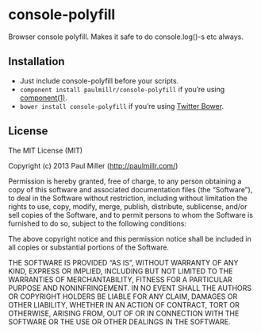# console-polyfill
Browser console polyfill. Makes it safe to do console.log()-s etc always.

## Installation
* Just include console-polyfill before your scripts.
* `component install paulmillr/console-polyfill` if you’re using [component(1)](https://github.com/component/component).
* `bower install console-polyfill` if you’re using [Twitter Bower](http://twitter.github.com/bower/).

## License
The MIT License (MIT)

Copyright (c) 2013 Paul Miller (http://paulmillr.com/)

Permission is hereby granted, free of charge, to any person obtaining a copy
of this software and associated documentation files (the “Software”), to deal
in the Software without restriction, including without limitation the rights
to use, copy, modify, merge, publish, distribute, sublicense, and/or sell
copies of the Software, and to permit persons to whom the Software is
furnished to do so, subject to the following conditions:

The above copyright notice and this permission notice shall be included in
all copies or substantial portions of the Software.

THE SOFTWARE IS PROVIDED “AS IS”, WITHOUT WARRANTY OF ANY KIND, EXPRESS OR
IMPLIED, INCLUDING BUT NOT LIMITED TO THE WARRANTIES OF MERCHANTABILITY,
FITNESS FOR A PARTICULAR PURPOSE AND NONINFRINGEMENT. IN NO EVENT SHALL THE
AUTHORS OR COPYRIGHT HOLDERS BE LIABLE FOR ANY CLAIM, DAMAGES OR OTHER
LIABILITY, WHETHER IN AN ACTION OF CONTRACT, TORT OR OTHERWISE, ARISING FROM,
OUT OF OR IN CONNECTION WITH THE SOFTWARE OR THE USE OR OTHER DEALINGS IN
THE SOFTWARE.
